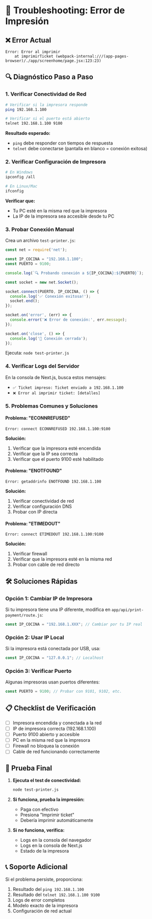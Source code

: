 # 🔧 Troubleshooting: Error de Impresión

## ❌ **Error Actual**
```
Error: Error al imprimir
    at imprimirTicket (webpack-internal:///(app-pages-browser)/./app/screenhome/page.jsx:123:23)
```

## 🔍 **Diagnóstico Paso a Paso**

### 1. **Verificar Conectividad de Red**

```bash
# Verificar si la impresora responde
ping 192.168.1.100

# Verificar si el puerto está abierto
telnet 192.168.1.100 9100
```

**Resultado esperado:**
- `ping` debe responder con tiempos de respuesta
- `telnet` debe conectarse (pantalla en blanco = conexión exitosa)

### 2. **Verificar Configuración de Impresora**

```bash
# En Windows
ipconfig /all

# En Linux/Mac
ifconfig
```

**Verificar que:**
- Tu PC esté en la misma red que la impresora
- La IP de la impresora sea accesible desde tu PC

### 3. **Probar Conexión Manual**

Crea un archivo `test-printer.js`:

```javascript
const net = require('net');

const IP_COCINA = "192.168.1.100";
const PUERTO = 9100;

console.log(`🔍 Probando conexión a ${IP_COCINA}:${PUERTO}`);

const socket = new net.Socket();

socket.connect(PUERTO, IP_COCINA, () => {
  console.log('✅ Conexión exitosa!');
  socket.end();
});

socket.on('error', (err) => {
  console.error('❌ Error de conexión:', err.message);
});

socket.on('close', () => {
  console.log('🔌 Conexión cerrada');
});
```

Ejecuta: `node test-printer.js`

### 4. **Verificar Logs del Servidor**

En la consola de Next.js, busca estos mensajes:
- `✅ Ticket impreso: Ticket enviado a 192.168.1.100`
- `❌ Error al imprimir ticket: [detalles]`

### 5. **Problemas Comunes y Soluciones**

#### **Problema: "ECONNREFUSED"**
```
Error: connect ECONNREFUSED 192.168.1.100:9100
```

**Solución:**
1. Verificar que la impresora esté encendida
2. Verificar que la IP sea correcta
3. Verificar que el puerto 9100 esté habilitado

#### **Problema: "ENOTFOUND"**
```
Error: getaddrinfo ENOTFOUND 192.168.1.100
```

**Solución:**
1. Verificar conectividad de red
2. Verificar configuración DNS
3. Probar con IP directa

#### **Problema: "ETIMEDOUT"**
```
Error: connect ETIMEDOUT 192.168.1.100:9100
```

**Solución:**
1. Verificar firewall
2. Verificar que la impresora esté en la misma red
3. Probar con cable de red directo

## 🛠️ **Soluciones Rápidas**

### **Opción 1: Cambiar IP de Impresora**
Si tu impresora tiene una IP diferente, modifica en `app/api/print-payment/route.js`:

```javascript
const IP_COCINA = "192.168.1.XXX"; // Cambiar por tu IP real
```

### **Opción 2: Usar IP Local**
Si la impresora está conectada por USB, usa:

```javascript
const IP_COCINA = "127.0.0.1"; // Localhost
```

### **Opción 3: Verificar Puerto**
Algunas impresoras usan puertos diferentes:

```javascript
const PUERTO = 9100; // Probar con 9101, 9102, etc.
```

## 📋 **Checklist de Verificación**

- [ ] Impresora encendida y conectada a la red
- [ ] IP de impresora correcta (192.168.1.100)
- [ ] Puerto 9100 abierto y accesible
- [ ] PC en la misma red que la impresora
- [ ] Firewall no bloquea la conexión
- [ ] Cable de red funcionando correctamente

## 🎯 **Prueba Final**

1. **Ejecuta el test de conectividad:**
   ```bash
   node test-printer.js
   ```

2. **Si funciona, prueba la impresión:**
   - Paga con efectivo
   - Presiona "Imprimir ticket"
   - Debería imprimir automáticamente

3. **Si no funciona, verifica:**
   - Logs en la consola del navegador
   - Logs en la consola de Next.js
   - Estado de la impresora

## 📞 **Soporte Adicional**

Si el problema persiste, proporciona:
1. Resultado del `ping 192.168.1.100`
2. Resultado del `telnet 192.168.1.100 9100`
3. Logs de error completos
4. Modelo exacto de la impresora
5. Configuración de red actual
